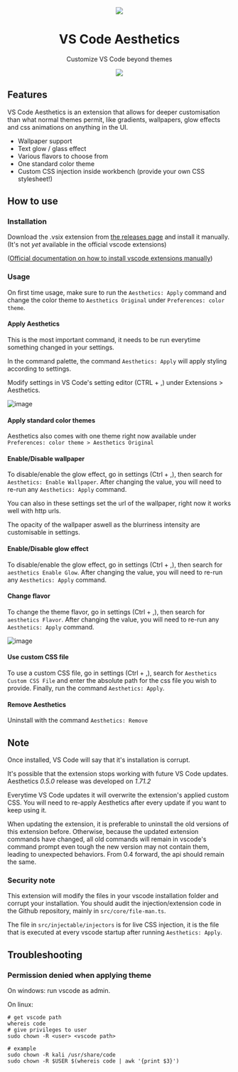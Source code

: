<p align="center">
  <img src="https://user-images.githubusercontent.com/8711020/142301012-41575a7f-55f3-4c02-bc16-dd2ab8a75a90.png" />
</p>
<h1 align="center">
VS Code Aesthetics
</h1>


<p align="center">
Customize VS Code beyond themes
</p>

<p align="center">
    <img src="https://user-images.githubusercontent.com/8711020/168487615-e46cb876-487d-4371-8e65-5f5f69f8164c.png" />
</p>

## Features

VS Code Aesthetics is an extension that allows for deeper customisation than what normal themes permit, like gradients, wallpapers, glow effects and css animations on anything in the UI.

- Wallpaper support
- Text glow / glass effect
- Various flavors to choose from
- One standard color theme
- Custom CSS injection inside workbench (provide your own CSS stylesheet!)

## How to use

### Installation
Download the .vsix extension from [the releases page](https://github.com/gcholette/vscode-aesthetics/releases) and install it manually. (It's not _yet_ available in the official vscode extensions)

([Official documentation on how to install vscode extensions manually](https://code.visualstudio.com/docs/editor/extension-marketplace#_install-from-a-vsix))

### Usage
On first time usage, make sure to run the `Aesthetics: Apply` command and change the color theme to `Aesthetics Original` under `Preferences: color theme`.

#### Apply Aesthetics
This is the most important command, it needs to be run everytime something changed in your settings.

In the command palette, the command `Aesthetics: Apply` will apply styling according to settings. 

Modify settings in VS Code's setting editor (CTRL + ,) under Extensions > Aesthetics.

![image](https://user-images.githubusercontent.com/8711020/168488350-12ba795c-c5fc-450b-a25a-fae1b85897b4.png)

#### Apply standard color themes
Aesthetics also comes with one theme right now available under `Preferences: color theme > Aesthetics Original`

#### Enable/Disable wallpaper
To disable/enable the glow effect, go in settings (Ctrl + ,), then search for `Aesthetics: Enable Wallpaper`. After changing the value, you will need to re-run any `Aesthetics: Apply` command.

You can also in these settings set the url of the wallpaper, right now it works well with http urls.

The opacity of the wallpaper aswell as the blurriness intensity are customisable in settings.

#### Enable/Disable glow effect
To disable/enable the glow effect, go in settings (Ctrl + ,), then search for `aesthetics Enable Glow`. After changing the value, you will need to re-run any `Aesthetics: Apply` command.

#### Change flavor
To change the theme flavor, go in settings (Ctrl + ,), then search for `aesthetics Flavor`. After changing the value, you will need to re-run any `Aesthetics: Apply` command.

![image](https://user-images.githubusercontent.com/8711020/168488270-fa24dd58-fee2-4001-bea0-972b44d23cbd.png)

#### Use custom CSS file
To use a custom CSS file, go in settings (Ctrl + ,), search for `Aesthetics Custom CSS File` and enter the absolute path for the css file you wish to provide. Finally, run the command `Aesthetics: Apply`.

#### Remove Aesthetics 
Uninstall with the command `Aesthetics: Remove`


## Note

Once installed, VS Code will say that it's installation is corrupt.

It's possible that the extension stops working with future VS Code updates. Aesthetics *0.5.0* release was developed on *1.71.2*

Everytime VS Code updates it will overwrite the extension's applied custom CSS. You will need to re-apply Aesthetics after every update if you want to keep using it.

When updating the extension, it is preferable to uninstall the old versions of this extension before. Otherwise, because the updated extension commands have changed, all old commands will remain in vscode's command prompt even tough the new version may not contain them, leading to unexpected behaviors. From 0.4 forward, the api should remain the same.

### Security note
This extension will modify the files in your vscode installation folder and corrupt your installation. You should audit the injection/extension code in the Github repository, mainly in `src/core/file-man.ts`.

The file in `src/injectable/injectors` is for live CSS injection, it is the file that is executed at every vscode startup after running `Aesthetics: Apply`.

## Troubleshooting

### Permission denied when applying theme
On windows: run vscode as admin.

On linux:
```
# get vscode path
whereis code
# give privileges to user
sudo chown -R <user> <vscode path>

# example
sudo chown -R kali /usr/share/code
sudo chown -R $USER $(whereis code | awk '{print $3}')
```
